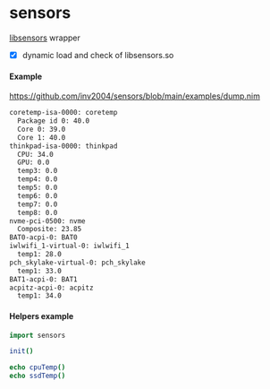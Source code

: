 # sensors
[libsensors](https://github.com/lm-sensors/lm-sensors) wrapper

- [x] dynamic load and check of libsensors.so

#### Example
https://github.com/inv2004/sensors/blob/main/examples/dump.nim

```bash
coretemp-isa-0000: coretemp
  Package id 0: 40.0
  Core 0: 39.0
  Core 1: 40.0
thinkpad-isa-0000: thinkpad
  CPU: 34.0
  GPU: 0.0
  temp3: 0.0
  temp4: 0.0
  temp5: 0.0
  temp6: 0.0
  temp7: 0.0
  temp8: 0.0
nvme-pci-0500: nvme
  Composite: 23.85
BAT0-acpi-0: BAT0
iwlwifi_1-virtual-0: iwlwifi_1
  temp1: 28.0
pch_skylake-virtual-0: pch_skylake
  temp1: 33.0
BAT1-acpi-0: BAT1
acpitz-acpi-0: acpitz
  temp1: 34.0
```

#### Helpers example
```nim
import sensors

init()

echo cpuTemp()
echo ssdTemp()
```
